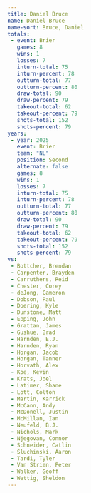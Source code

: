```yaml
---
title: Daniel Bruce
name: Daniel Bruce
name-sort: Bruce, Daniel
totals:
 - event: Brier
   games: 8
   wins: 1
   losses: 7
   inturn-total: 75
   inturn-percent: 78
   outturn-total: 77
   outturn-percent: 80
   draw-total: 90
   draw-percent: 79
   takeout-total: 62
   takeout-percent: 79
   shots-total: 152
   shots-percent: 79
years:
 - year: 2025
   event: Brier
   team: "NL"
   position: Second
   alternate: false
   games: 8
   wins: 1
   losses: 7
   inturn-total: 75
   inturn-percent: 78
   outturn-total: 77
   outturn-percent: 80
   draw-total: 90
   draw-percent: 79
   takeout-total: 62
   takeout-percent: 79
   shots-total: 152
   shots-percent: 79
vs:
 - Bottcher, Brendan
 - Carpenter, Brayden
 - Carruthers, Reid
 - Chester, Corey
 - deJong, Cameron
 - Dobson, Paul
 - Doering, Kyle
 - Dunstone, Matt
 - Epping, John
 - Grattan, James
 - Gushue, Brad
 - Harnden, E.J.
 - Harnden, Ryan
 - Horgan, Jacob
 - Horgan, Tanner
 - Horvath, Alex
 - Koe, Kevin
 - Krats, Joel
 - Latimer, Shane
 - Lott, Colton
 - Martin, Karrick
 - McCann, Andy
 - McDonell, Justin
 - McMillan, Ian
 - Neufeld, B.J.
 - Nichols, Mark
 - Njegovan, Connor
 - Schneider, Catlin
 - Sluchinski, Aaron
 - Tardi, Tyler
 - Van Strien, Peter
 - Walker, Geoff
 - Wettig, Sheldon
---
```

